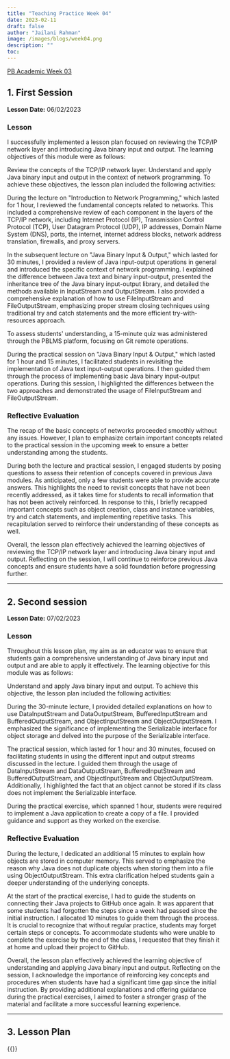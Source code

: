 ```yaml
---
title: "Teaching Practice Week 04"
date: 2023-02-11
draft: false
author: "Jailani Rahman"
image: /images/blogs/week04.png
description: ""
toc:
---
```


<div class="h1"><u>PB Academic Week 03</u></div>

## 1. First Session

**Lesson Date:** 06/02/2023

### Lesson

I successfully implemented a lesson plan focused on reviewing the TCP/IP network layer and introducing Java binary input and output. The learning objectives of this module were as follows:

Review the concepts of the TCP/IP network layer.
Understand and apply Java binary input and output in the context of network programming.
To achieve these objectives, the lesson plan included the following activities:

During the lecture on "Introduction to Network Programming," which lasted for 1 hour, I reviewed the fundamental concepts related to networks. This included a comprehensive review of each component in the layers of the TCP/IP network, including Internet Protocol (IP), Transmission Control Protocol (TCP), User Datagram Protocol (UDP), IP addresses, Domain Name System (DNS), ports, the internet, internet address blocks, network address translation, firewalls, and proxy servers.

In the subsequent lecture on "Java Binary Input & Output," which lasted for 30 minutes, I provided a review of Java input-output operations in general and introduced the specific context of network programming. I explained the difference between Java text and binary input-output, presented the inheritance tree of the Java binary input-output library, and detailed the methods available in InputStream and OutputStream. I also provided a comprehensive explanation of how to use FileInputStream and FileOutputStream, emphasizing proper stream closing techniques using traditional try and catch statements and the more efficient try-with-resources approach.

To assess students' understanding, a 15-minute quiz was administered through the PBLMS platform, focusing on Git remote operations.

During the practical session on "Java Binary Input & Output," which lasted for 1 hour and 15 minutes, I facilitated students in revisiting the implementation of Java text input-output operations. I then guided them through the process of implementing basic Java binary input-output operations. During this session, I highlighted the differences between the two approaches and demonstrated the usage of FileInputStream and FileOutputStream.

### Reflective Evaluation
The recap of the basic concepts of networks proceeded smoothly without any issues. However, I plan to emphasize certain important concepts related to the practical session in the upcoming week to ensure a better understanding among the students.

During both the lecture and practical session, I engaged students by posing questions to assess their retention of concepts covered in previous Java modules. As anticipated, only a few students were able to provide accurate answers. This highlights the need to revisit concepts that have not been recently addressed, as it takes time for students to recall information that has not been actively reinforced. In response to this, I briefly recapped important concepts such as object creation, class and instance variables, try and catch statements, and implementing repetitive tasks. This recapitulation served to reinforce their understanding of these concepts as well.

Overall, the lesson plan effectively achieved the learning objectives of reviewing the TCP/IP network layer and introducing Java binary input and output. Reflecting on the session, I will continue to reinforce previous Java concepts and ensure students have a solid foundation before progressing further.

---

## 2. Second session

**Lesson Date:** 07/02/2023

### Lesson

Throughout this lesson plan, my aim as an educator was to ensure that students gain a comprehensive understanding of Java binary input and output and are able to apply it effectively. The learning objective for this module was as follows:

Understand and apply Java binary input and output.
To achieve this objective, the lesson plan included the following activities:

During the 30-minute lecture, I provided detailed explanations on how to use DataInputStream and DataOutputStream, BufferedInputStream and BufferedOutputStream, and ObjectInputStream and ObjectOutputStream. I emphasized the significance of implementing the Serializable interface for object storage and delved into the purpose of the Serializable interface.

The practical session, which lasted for 1 hour and 30 minutes, focused on facilitating students in using the different input and output streams discussed in the lecture. I guided them through the usage of DataInputStream and DataOutputStream, BufferedInputStream and BufferedOutputStream, and ObjectInputStream and ObjectOutputStream. Additionally, I highlighted the fact that an object cannot be stored if its class does not implement the Serializable interface.

During the practical exercise, which spanned 1 hour, students were required to implement a Java application to create a copy of a file. I provided guidance and support as they worked on the exercise.

### Reflective Evaluation

During the lecture, I dedicated an additional 15 minutes to explain how objects are stored in computer memory. This served to emphasize the reason why Java does not duplicate objects when storing them into a file using ObjectOutputStream. This extra clarification helped students gain a deeper understanding of the underlying concepts.

At the start of the practical exercise, I had to guide the students on connecting their Java projects to GitHub once again. It was apparent that some students had forgotten the steps since a week had passed since the initial instruction. I allocated 10 minutes to guide them through the process. It is crucial to recognize that without regular practice, students may forget certain steps or concepts. To accommodate students who were unable to complete the exercise by the end of the class, I requested that they finish it at home and upload their project to GitHub.

Overall, the lesson plan effectively achieved the learning objective of understanding and applying Java binary input and output. Reflecting on the session, I acknowledge the importance of reinforcing key concepts and procedures when students have had a significant time gap since the initial instruction. By providing additional explanations and offering guidance during the practical exercises, I aimed to foster a stronger grasp of the material and facilitate a more successful learning experience.

---

## 3. Lesson Plan
{{<embed-pdf url="../resources/NEP_LP_S2_23_WK3_MJA.pdf">}}